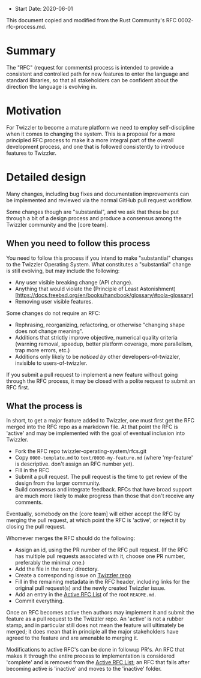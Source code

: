 - Start Date: 2020-06-01

This document copied and modified from the Rust Community's RFC
0002-rfc-process.md.

# Summary

The "RFC" (request for comments) process is intended to provide a
consistent and controlled path for new features to enter the language
and standard libraries, so that all stakeholders can be confident about
the direction the language is evolving in.

# Motivation

For Twizzler to become a mature platform we need to employ
self-discipline when it comes to changing the system.  This is a
proposal for a more principled RFC process to make it a more integral
part of the overall development process, and one that is followed
consistently to introduce features to Twizzler.

# Detailed design

Many changes, including bug fixes and documentation improvements can be
implemented and reviewed via the normal GitHub pull request workflow.

Some changes though are "substantial", and we ask that these be put
through a bit of a design process and produce a consensus among the
Twizzler community and the [core team].

## When you need to follow this process

You need to follow this process if you intend to make "substantial"
changes to the Twizzler Operating System. What constitutes a
"substantial" change is still evolving, but may include the following:

   - Any user visible breaking change (API change).
   - Anything that would violate the (Principle of Least Astonishment)[https://docs.freebsd.org/en/books/handbook/glossary/#pola-glossary]
   - Removing user visible features.

Some changes do not require an RFC:

   - Rephrasing, reorganizing, refactoring, or otherwise "changing shape
does not change meaning".
   - Additions that strictly improve objective, numerical quality
criteria (warning removal, speedup, better platform coverage, more
parallelism, trap more errors, etc.)
   - Additions only likely to be _noticed by_ other
developers-of-twizzler, invisible to users-of-twizzler.

If you submit a pull request to implement a new feature without going
through the RFC process, it may be closed with a polite request to
submit an RFC first.

## What the process is

In short, to get a major feature added to Twizzler, one must first get
the RFC merged into the RFC repo as a markdown file. At that point the
RFC is 'active' and may be implemented with the goal of eventual
inclusion into Twizzler.

* Fork the RFC repo twizzler-operating-system/rfcs.git
* Copy `0000-template.md` to `text/0000-my-feature.md` (where
'my-feature' is descriptive. don't assign an RFC number yet).
* Fill in the RFC
* Submit a pull request. The pull request is the time to get review of
the design from the larger community.
* Build consensus and integrate feedback. RFCs that have broad support
are much more likely to make progress than those that don't receive any
comments.

Eventually, somebody on the [core team] will either accept the RFC by
merging the pull request, at which point the RFC is 'active', or
reject it by closing the pull request.

Whomever merges the RFC should do the following:

* Assign an id, using the PR number of the RFC pull request. (If the RFC
  has multiple pull requests associated with it, choose one PR number,
  preferably the minimal one.)
* Add the file in the `text/` directory.
* Create a corresponding issue on [Twizzler repo](https://github.com/twizzler-operating-system/twizzler)
* Fill in the remaining metadata in the RFC header, including links for
  the original pull request(s) and the newly created Twizzler issue.
* Add an entry in the [Active RFC List] of the root `README.md`.
* Commit everything.

Once an RFC becomes active then authors may implement it and submit the
feature as a pull request to the Twizzler repo. An 'active' is not a rubber
stamp, and in particular still does not mean the feature will ultimately
be merged; it does mean that in principle all the major stakeholders
have agreed to the feature and are amenable to merging it.

Modifications to active RFC's can be done in followup PR's. An RFC that
makes it through the entire process to implementation is considered
'complete' and is removed from the [Active RFC List]; an RFC that fails
after becoming active is 'inactive' and moves to the 'inactive' folder.

[Active RFC List]: ../README.md#active-rfc-list

[Rust]: https://github.com/rust-lang/rfcs/blob/master/text/0002-rfc-process.md
[PEP]: http://legacy.python.org/dev/peps/pep-0001/
